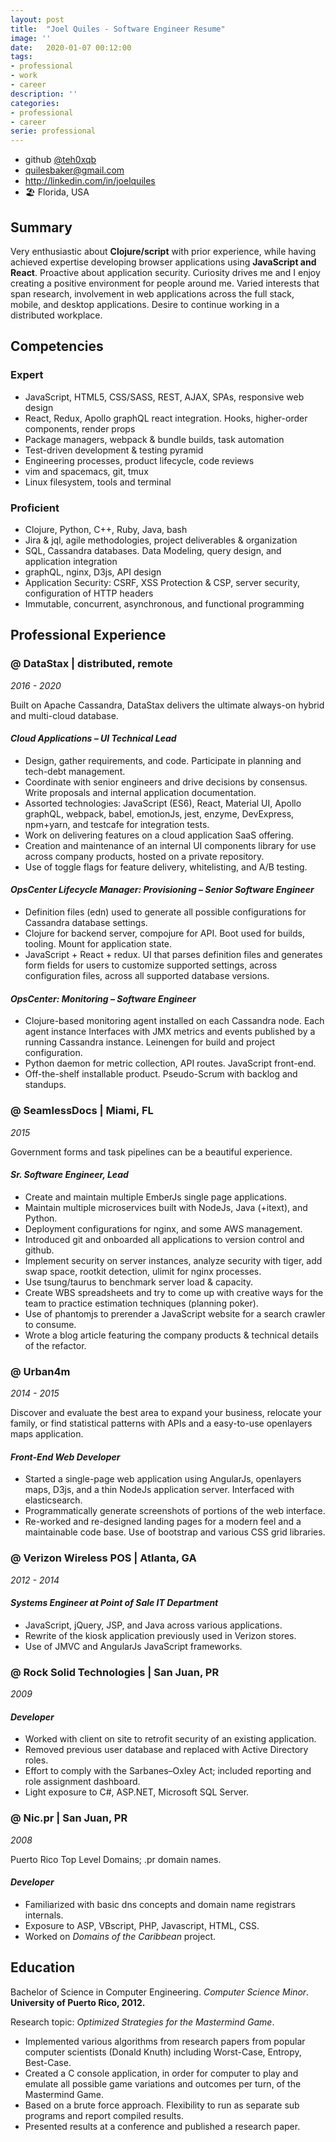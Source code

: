 ```yaml
---
layout: post
title:  "Joel Quiles - Software Engineer Resume"
image: ''
date:   2020-01-07 00:12:00
tags:
- professional 
- work
- career
description: ''
categories:
- professional
- career
serie: professional
---
```


- github [@teh0xqb](https://github.com/teh0xqb)
- <quilesbaker@gmail.com>
- <http://linkedin.com/in/joelquiles>
- 🏖️ Florida, USA

## Summary

Very enthusiastic about **Clojure/script** with prior experience, while having achieved expertise developing browser applications using **JavaScript and React**. Proactive about application security. Curiosity drives me and I enjoy creating a positive environment for people around me. Varied interests that span research, involvement in web applications across the full stack, mobile, and desktop applications. Desire to continue working in a distributed workplace.

## Competencies

### Expert
- JavaScript, HTML5, CSS/SASS, REST, AJAX, SPAs, responsive web design
- React, Redux, Apollo graphQL react integration. Hooks, higher-order components, render props
- Package managers, webpack & bundle builds, task automation
- Test-driven development & testing pyramid
- Engineering processes, product lifecycle, code reviews
- vim and spacemacs, git, tmux
- Linux filesystem, tools and terminal

### Proficient
- Clojure, Python, C++, Ruby, Java, bash
- Jira & jql, agile methodologies, project deliverables & organization
- SQL, Cassandra databases. Data Modeling, query design, and application integration
- graphQL, nginx, D3js, API design
- Application Security: CSRF, XSS Protection & CSP, server security, configuration of HTTP headers
- Immutable, concurrent, asynchronous, and functional programming

## Professional Experience

### @ DataStax | distributed, remote
*2016 - 2020*

Built on Apache Cassandra, DataStax delivers the ultimate always-on hybrid and multi-cloud database.

#### *Cloud Applications – UI Technical Lead*

- Design, gather requirements, and code. Participate in planning and tech-debt management.
- Coordinate with senior engineers and drive decisions by consensus. Write proposals and internal application documentation.
- Assorted technologies: JavaScript (ES6), React, Material UI, Apollo graphQL, webpack, babel, emotionJs, jest, enzyme, DevExpress, npm+yarn, and testcafe for integration tests.
- Work on delivering features on a cloud application SaaS offering.
- Creation and maintenance of an internal UI components library for use across company products, hosted on a private repository.
- Use of toggle flags for feature delivery, whitelisting, and A/B testing. 

#### *OpsCenter Lifecycle Manager: Provisioning – Senior Software Engineer*

- Definition files (edn) used to generate all possible configurations for Cassandra database settings.
- Clojure for backend server, compojure for API. Boot used for builds, tooling. Mount for application state. 
- JavaScript + React + redux. UI that parses definition files and generates form fields for users to customize supported settings, across configuration files, across all supported database versions.

#### *OpsCenter: Monitoring – Software Engineer*

- Clojure-based monitoring agent installed on each Cassandra node. Each agent instance Interfaces with JMX metrics and events published by a running Cassandra instance. Leinengen for build and project configuration.
- Python daemon for metric collection, API routes. JavaScript front-end.
- Off-the-shelf installable product. Pseudo-Scrum with backlog and standups.

### @ SeamlessDocs | Miami, FL
*2015*

Government forms and task pipelines can be a beautiful experience.

#### *Sr. Software Engineer, Lead*

- Create and maintain multiple EmberJs single page applications.
- Maintain multiple microservices built with NodeJs, Java (+itext), and Python.
- Deployment configurations for nginx, and some AWS management.
- Introduced git and onboarded all applications to version control and github.
- Implement security on server instances, analyze security with tiger, add swap space, rootkit detection, ulimit for nginx processes.
- Use tsung/taurus to benchmark server load & capacity.
- Create WBS spreadsheets and try to come up with creative ways for the team to practice estimation techniques (planning poker).
- Use of phantomjs to prerender a JavaScript website for a search crawler to consume.
- Wrote a blog article featuring the company products & technical details of the refactor.

### @ Urban4m
*2014 - 2015*

Discover and evaluate the best area to expand your business, relocate your family, or find statistical patterns with APIs and a easy-to-use openlayers maps application. 

#### *Front-End Web Developer*

- Started a single-page web application using AngularJs, openlayers maps, D3js, and a thin NodeJs application server. Interfaced with elasticsearch.
- Programmatically generate screenshots of portions of the web interface.
- Re-worked and re-designed landing pages for a modern feel and a maintainable code base. Use of bootstrap and various CSS grid libraries.

### @ Verizon Wireless POS | Atlanta, GA
*2012 - 2014*

#### *Systems Engineer at Point of Sale IT Department*

- JavaScript, jQuery, JSP, and Java across various applications.
- Rewrite of the kiosk application previously used in Verizon stores.
- Use of JMVC and AngularJs JavaScript frameworks.

### @ Rock Solid Technologies | San Juan, PR
*2009*

#### *Developer*

- Worked with client on site to retrofit security of an existing application.
- Removed previous user database and replaced with Active Directory roles.
- Effort to comply with the Sarbanes–Oxley Act; included reporting and role assignment dashboard.
- Light exposure to C#, ASP.NET, Microsoft SQL Server.

### @ Nic.pr | San Juan, PR
*2008*

Puerto Rico Top Level Domains; .pr domain names.

#### *Developer*

- Familiarized with basic dns concepts and domain name registrars internals.
- Exposure to ASP, VBscript, PHP, Javascript, HTML, CSS.
- Worked on _Domains of the Caribbean_ project.

## Education

Bachelor of Science in Computer Engineering.
*Computer Science Minor*.
**University of Puerto Rico, 2012.**

Research topic: *Optimized Strategies for the Mastermind Game*.
- Implemented various algorithms from research papers from popular computer scientists (Donald Knuth) including Worst-Case, Entropy, Best-Case.
- Created a C console application, in order for computer to play and emulate all possible game variations and outcomes per turn, of the Mastermind Game.
- Based on a brute force approach. Flexibility to run as separate sub programs and report compiled results. 
- Presented results at a conference and published a research paper.
